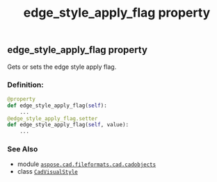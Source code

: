 ﻿---
title: edge_style_apply_flag property
second_title: Aspose.CAD for Python via .NET API References
description: 
type: docs
weight: 300
url: /python-net/aspose.cad.fileformats.cad.cadobjects/cadvisualstyle/edge_style_apply_flag/
is_root: false
---

## edge_style_apply_flag property


Gets or sets the edge style apply flag.
### Definition:
```python
@property
def edge_style_apply_flag(self):
    ...
@edge_style_apply_flag.setter
def edge_style_apply_flag(self, value):
    ...
```

### See Also
* module [`aspose.cad.fileformats.cad.cadobjects`](../../)
* class [`CadVisualStyle`](/cad/python-net/aspose.cad.fileformats.cad.cadobjects/cadvisualstyle)
